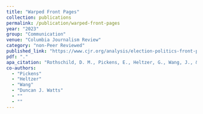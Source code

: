 ```yaml
---
title: "Warped Front Pages"
collection: publications
permalink: /publication/warped-front-pages
year: "2023"
group: "Communication"
venue: "Columbia Journalism Review"
category: "non-Peer Reviewed"
published_link: "https://www.cjr.org/analysis/election-politics-front-pages.php"
pdf: "."
apa_citation: "Rothschild, D. M., Pickens, E., Heltzer, G., Wang, J., & Watts, D. J. (2024). Warped Front Pages. Columbia Journalism Review."
co-authors:
  - "Pickens"
  - "Heltzer"
  - "Wang"
  - "Duncan J. Watts"
  - ""
  - ""
---
```

